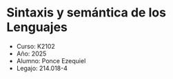 # Sintaxis y semántica de los Lenguajes

- Curso: K2102
- Año: 2025
- Alumno: Ponce Ezequiel
- Legajo: 214.018-4
